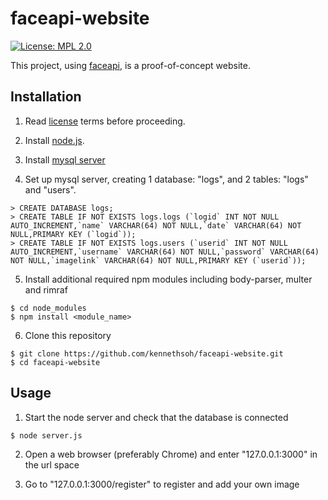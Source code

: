 # faceapi-website
[![License: MPL 2.0](https://img.shields.io/badge/License-MPL%202.0-brightgreen.svg)](https://opensource.org/licenses/MPL-2.0)

This project, using <a href="https://github.com/justadudewhohacks/face-api.js/" target="_blank">faceapi</a>, is a proof-of-concept website.

## Installation
1. Read <a href="https://github.com/kennethsoh/faceapi-website/blob/master/LICENSE" target="_blank">license</a> terms before proceeding. 

2. Install <a href="https://nodejs.org/en/download/" target="_blank">node.js</a>.

3. Install <a href="https://dev.mysql.com/downloads/mysql/" target="_blank">mysql server</a>

4. Set up mysql server, creating 1 database: "logs", and 2 tables: "logs" and "users". 
```
> CREATE DATABASE logs;
> CREATE TABLE IF NOT EXISTS logs.logs (`logid` INT NOT NULL AUTO_INCREMENT,`name` VARCHAR(64) NOT NULL,`date` VARCHAR(64) NOT NULL,PRIMARY KEY (`logid`));
> CREATE TABLE IF NOT EXISTS logs.users (`userid` INT NOT NULL AUTO_INCREMENT,`username` VARCHAR(64) NOT NULL,`password` VARCHAR(64) NOT NULL,`imagelink` VARCHAR(64) NOT NULL,PRIMARY KEY (`userid`));
```

5. Install additional required npm modules including body-parser, multer and rimraf
```
$ cd node_modules
$ npm install <module_name>
```

6. Clone this repository
```
$ git clone https://github.com/kennethsoh/faceapi-website.git
$ cd faceapi-website
```
## Usage
1. Start the node server and check that the database is connected
```
$ node server.js
```

2. Open a web browser (preferably Chrome) and enter "127.0.0.1:3000" in the url space

3. Go to "127.0.0.1:3000/register" to register and add your own image


